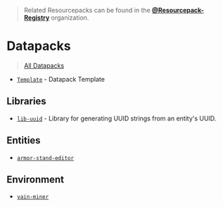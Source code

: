 > Related Resourcepacks can be found in the [**@Resourcepack-Registry**](https://github.com/Resourcepack-Registry) organization.

# Datapacks
> [All Datapacks](https://github.com/orgs/Datapack-Registry/repositories)  
- [`Template`](https://github.com/Datapack-Registry/Template) - Datapack Template

## Libraries
- [`lib-uuid`](https://github.com/Datapack-Registry/lib-uuid) - Library for generating UUID strings from an entity's UUID.

## Entities
- [`armor-stand-editor`](https://github.com/Datapack-Registry/armor-stand-editor)

## Environment
- [`vain-miner`](https://github.com/Datapack-Registry/vain-miner)
